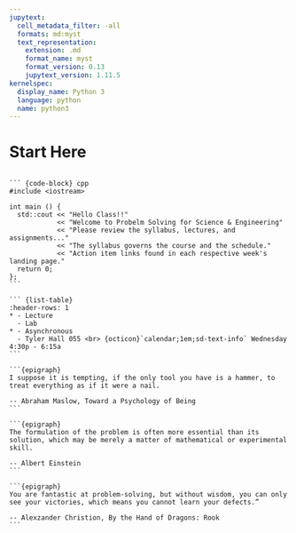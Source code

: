 ```yaml
---
jupytext:
  cell_metadata_filter: -all
  formats: md:myst
  text_representation:
    extension: .md
    format_name: myst
    format_version: 0.13
    jupytext_version: 1.11.5
kernelspec:
  display_name: Python 3
  language: python
  name: python3
---
```


# Start Here

```` {admonition} Welcome!!

``` {code-block} cpp
#include <iostream>

int main () {
  std::cout << "Hello Class!!"
            << "Welcome to Probelm Solving for Science & Engineering"
            << "Please review the syllabus, lectures, and assignments..."
            << "The syllabus governs the course and the schedule."
            << "Action item links found in each respective week's landing page."
  return 0; 
};
```

``` {list-table}
:header-rows: 1
* - Lecture
  - Lab
* - Asynchronous
  - Tyler Hall 055 <br> {octicon}`calendar;1em;sd-text-info` Wednesday 4:30p - 6:15a
```

```{epigraph}
I suppose it is tempting, if the only tool you have is a hammer, to treat everything as if it were a nail.

-- Abraham Maslow, Toward a Psychology of Being
```

```{epigraph}
The formulation of the problem is often more essential than its solution, which may be merely a matter of mathematical or experimental skill.

-- Albert Einstein
```

```{epigraph}
You are fantastic at problem-solving, but without wisdom, you can only see your victories, which means you cannot learn your defects.”

-- Alexzander Christion, By the Hand of Dragons: Rook
```
````
